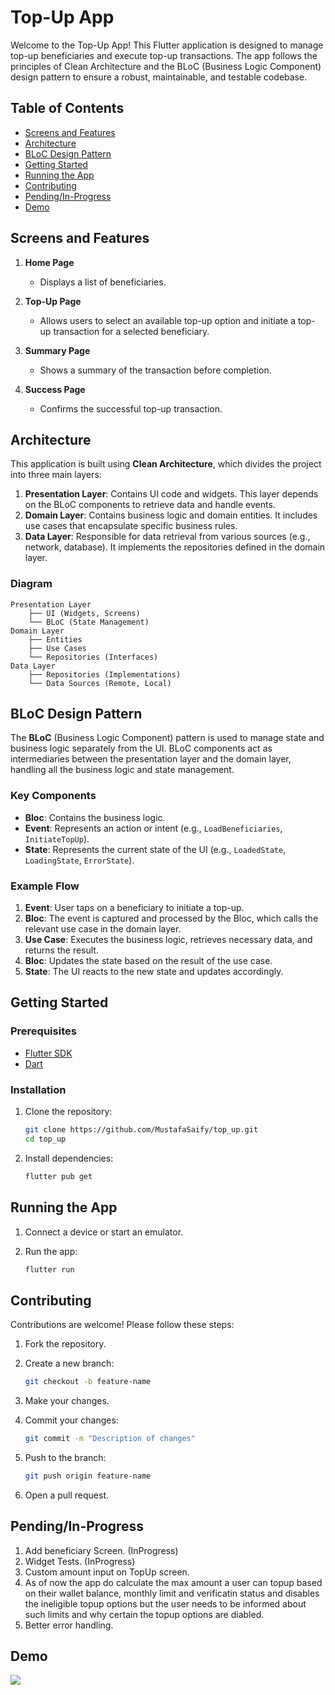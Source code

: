 
# Top-Up App

Welcome to the Top-Up App! This Flutter application is designed to manage top-up beneficiaries and execute top-up transactions. The app follows the principles of Clean Architecture and the BLoC (Business Logic Component) design pattern to ensure a robust, maintainable, and testable codebase.

## Table of Contents

- [Screens and Features](#screens-and-features)
- [Architecture](#architecture)
- [BLoC Design Pattern](#bloc-design-pattern)
- [Getting Started](#getting-started)
- [Running the App](#running-the-app)
- [Contributing](#contributing)
- [Pending/In-Progress](#pending/in-progress)
- [Demo](#demo)

## Screens and Features

1. **Home Page**
   - Displays a list of beneficiaries.
   
2. **Top-Up Page**
   - Allows users to select an available top-up option and initiate a top-up transaction for a selected beneficiary.

3. **Summary Page**
   - Shows a summary of the transaction before completion.

4. **Success Page**
   - Confirms the successful top-up transaction.

## Architecture

This application is built using **Clean Architecture**, which divides the project into three main layers:

1. **Presentation Layer**: Contains UI code and widgets. This layer depends on the BLoC components to retrieve data and handle events.
2. **Domain Layer**: Contains business logic and domain entities. It includes use cases that encapsulate specific business rules.
3. **Data Layer**: Responsible for data retrieval from various sources (e.g., network, database). It implements the repositories defined in the domain layer.

### Diagram

```plaintext
Presentation Layer
    ├── UI (Widgets, Screens)
    └── BLoC (State Management)
Domain Layer
    ├── Entities
    ├── Use Cases
    └── Repositories (Interfaces)
Data Layer
    ├── Repositories (Implementations)
    └── Data Sources (Remote, Local)
```

## BLoC Design Pattern

The **BLoC** (Business Logic Component) pattern is used to manage state and business logic separately from the UI. BLoC components act as intermediaries between the presentation layer and the domain layer, handling all the business logic and state management.

### Key Components

- **Bloc**: Contains the business logic.
- **Event**: Represents an action or intent (e.g., `LoadBeneficiaries`, `InitiateTopUp`).
- **State**: Represents the current state of the UI (e.g., `LoadedState`, `LoadingState`, `ErrorState`).

### Example Flow

1. **Event**: User taps on a beneficiary to initiate a top-up.
2. **Bloc**: The event is captured and processed by the Bloc, which calls the relevant use case in the domain layer.
3. **Use Case**: Executes the business logic, retrieves necessary data, and returns the result.
4. **Bloc**: Updates the state based on the result of the use case.
5. **State**: The UI reacts to the new state and updates accordingly.

## Getting Started

### Prerequisites

- [Flutter SDK](https://flutter.dev/docs/get-started/install)
- [Dart](https://dart.dev/get-dart)

### Installation

1. Clone the repository:

   ```bash
   git clone https://github.com/MustafaSaify/top_up.git
   cd top_up
   ```

2. Install dependencies:

   ```bash
   flutter pub get
   ```

## Running the App

1. Connect a device or start an emulator.
2. Run the app:

   ```bash
   flutter run
   ```

## Contributing

Contributions are welcome! Please follow these steps:

1. Fork the repository.
2. Create a new branch:

   ```bash
   git checkout -b feature-name
   ```

3. Make your changes.
4. Commit your changes:

   ```bash
   git commit -m "Description of changes"
   ```

5. Push to the branch:

   ```bash
   git push origin feature-name
   ```

6. Open a pull request.

## Pending/In-Progress
1. Add beneficiary Screen. (InProgress)
2. Widget Tests. (InProgress)
3. Custom amount input on TopUp screen.
4. As of now the app do calculate the max amount a user can topup based on their wallet balance, monthly limit and verificatin status and disables the ineligible topup options but the user needs to be informed about such limits and why certain the topup options are diabled.
3. Better error handling.

## Demo
![](demo/app-demo.gif)

